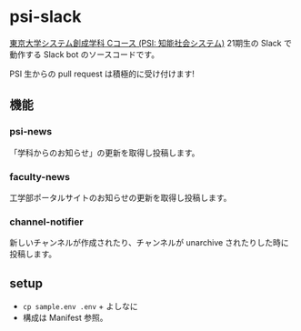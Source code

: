 # psi-slack

[東京大学システム創成学科 Cコース (PSI: 知能社会システム)](https://www.si.t.u-tokyo.ac.jp/course/psi/) 21期生の Slack で動作する Slack bot のソースコードです。

PSI 生からの pull request は積極的に受け付けます!

## 機能

### psi-news

「学科からのお知らせ」の更新を取得し投稿します。

### faculty-news

工学部ポータルサイトのお知らせの更新を取得し投稿します。

### channel-notifier

新しいチャンネルが作成されたり、チャンネルが unarchive されたりした時に投稿します。

## setup

* `cp sample.env .env` + よしなに
* 構成は Manifest 参照。
